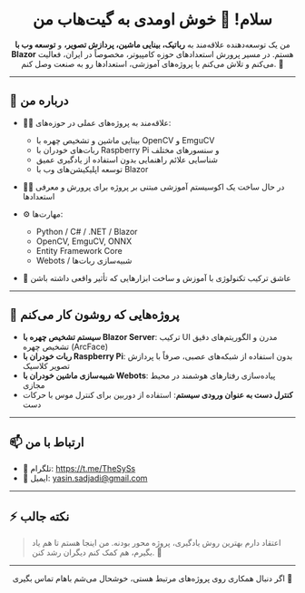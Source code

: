 <h1 align="center">سلام! 👋 خوش اومدی به گیت‌هاب من</h1>

<p align="center">
من یک توسعه‌دهنده علاقه‌مند به <strong>رباتیک، بینایی ماشین، پردازش تصویر،</strong> و <strong>توسعه وب با Blazor</strong> هستم. 
در مسیر پرورش استعدادهای حوزه کامپیوتر، مخصوصاً در ایران، فعالیت می‌کنم و تلاش می‌کنم با پروژه‌های آموزشی، استعدادها رو به صنعت وصل کنم. 🚀
</p>

---

## 🧠 درباره من

- 👨‍💻 علاقه‌مند به پروژه‌های عملی در حوزه‌های:
  - بینایی ماشین و تشخیص چهره با OpenCV و EmguCV
  - ربات‌های خودران با Raspberry Pi و سنسورهای مختلف
  - شناسایی علائم راهنمایی بدون استفاده از یادگیری عمیق
  - توسعه اپلیکیشن‌های وب با Blazor

- 🧑‍🏫 در حال ساخت یک اکوسیستم آموزشی مبتنی بر پروژه برای پرورش و معرفی استعدادها

- ⚙️ مهارت‌ها:
  - Python / C# / .NET / Blazor
  - OpenCV, EmguCV, ONNX
  - Entity Framework Core
  - Webots / شبیه‌سازی ربات‌ها

- 💼 عاشق ترکیب تکنولوژی با آموزش و ساخت ابزارهایی که تأثیر واقعی داشته باشن

---

## 🚀 پروژه‌هایی که روشون کار می‌کنم

- **سیستم تشخیص چهره با Blazor Server**: ترکیب UI مدرن و الگوریتم‌های دقیق تشخیص چهره (ArcFace)
- **ربات خودران با Raspberry Pi**: بدون استفاده از شبکه‌های عصبی، صرفاً با پردازش تصویر کلاسیک
- **شبیه‌سازی ماشین خودران با Webots**: پیاده‌سازی رفتارهای هوشمند در محیط مجازی
- **کنترل دست به عنوان ورودی سیستم**: استفاده از دوربین برای کنترل موس با حرکات دست

---

## 📫 ارتباط با من
- 💬 تلگرام: https://t.me/TheSySs
- 📧 ایمیل: yasin.sadjadi@gmail.com

---

## ⚡ نکته جالب

> اعتقاد دارم بهترین روش یادگیری، پروژه محور بودنه. من اینجا هستم تا هم یاد بگیرم، هم کمک کنم دیگران رشد کنن. 🌱

---

<div align="center">
  اگر دنبال همکاری روی پروژه‌های مرتبط هستی، خوشحال می‌شم باهام تماس بگیری 🤝
</div>
